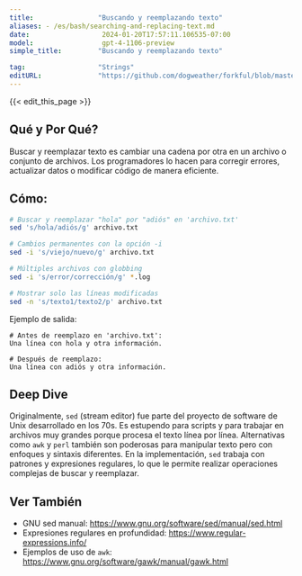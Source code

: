 ```yaml
---
title:                "Buscando y reemplazando texto"
aliases: - /es/bash/searching-and-replacing-text.md
date:                  2024-01-20T17:57:11.106535-07:00
model:                 gpt-4-1106-preview
simple_title:         "Buscando y reemplazando texto"

tag:                  "Strings"
editURL:              "https://github.com/dogweather/forkful/blob/master/content/es/bash/searching-and-replacing-text.md"
---
```


{{< edit_this_page >}}

## Qué y Por Qué?
Buscar y reemplazar texto es cambiar una cadena por otra en un archivo o conjunto de archivos. Los programadores lo hacen para corregir errores, actualizar datos o modificar código de manera eficiente.

## Cómo:
```Bash
# Buscar y reemplazar "hola" por "adiós" en 'archivo.txt'
sed 's/hola/adiós/g' archivo.txt

# Cambios permanentes con la opción -i
sed -i 's/viejo/nuevo/g' archivo.txt

# Múltiples archivos con globbing
sed -i 's/error/corrección/g' *.log

# Mostrar solo las líneas modificadas
sed -n 's/texto1/texto2/p' archivo.txt
```

Ejemplo de salida:
```
# Antes de reemplazo en 'archivo.txt':
Una línea con hola y otra información.

# Después de reemplazo:
Una línea con adiós y otra información.
```

## Deep Dive
Originalmente, `sed` (stream editor) fue parte del proyecto de software de Unix desarrollado en los 70s. Es estupendo para scripts y para trabajar en archivos muy grandes porque procesa el texto línea por línea. Alternativas como `awk` y `perl` también son poderosas para manipular texto pero con enfoques y sintaxis diferentes. En la implementación, `sed` trabaja con patrones y expresiones regulares, lo que le permite realizar operaciones complejas de buscar y reemplazar.

## Ver También
- GNU sed manual: https://www.gnu.org/software/sed/manual/sed.html
- Expresiones regulares en profundidad: https://www.regular-expressions.info/
- Ejemplos de uso de `awk`: https://www.gnu.org/software/gawk/manual/gawk.html
